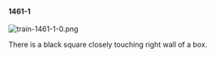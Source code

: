 #### 1461-1
![train-1461-1-0.png](https://github.com/lil-lab/nlvr/raw/master/nlvr/train/images/42/train-1461-1-0.png "train-1461-1-0.png")

There is a black square closely touching right wall of a box.